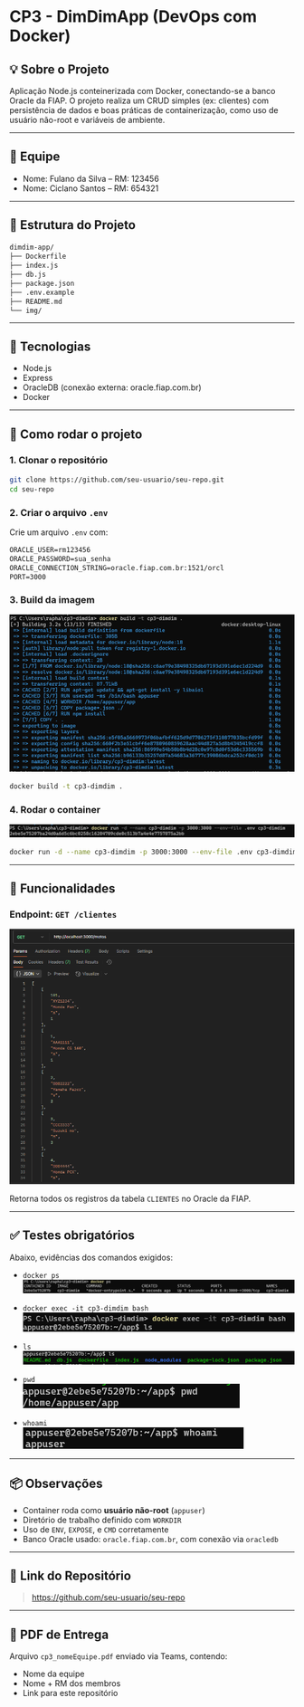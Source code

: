
# CP3 - DimDimApp (DevOps com Docker)

## 💡 Sobre o Projeto
Aplicação Node.js conteinerizada com Docker, conectando-se a banco Oracle da FIAP. O projeto realiza um CRUD simples (ex: clientes) com persistência de dados e boas práticas de containerização, como uso de usuário não-root e variáveis de ambiente.

---

## 👥 Equipe

- Nome: Fulano da Silva – RM: 123456
- Nome: Ciclano Santos – RM: 654321

---

## 📁 Estrutura do Projeto

```
dimdim-app/
├── Dockerfile
├── index.js
├── db.js
├── package.json
├── .env.example
├── README.md
└── img/
```

---

## 🧱 Tecnologias

- Node.js
- Express
- OracleDB (conexão externa: oracle.fiap.com.br)
- Docker

---

## 🐳 Como rodar o projeto

### 1. Clonar o repositório

```bash
git clone https://github.com/seu-usuario/seu-repo.git
cd seu-repo
```

### 2. Criar o arquivo `.env`

Crie um arquivo `.env` com:

```env
ORACLE_USER=rm123456
ORACLE_PASSWORD=sua_senha
ORACLE_CONNECTION_STRING=oracle.fiap.com.br:1521/orcl
PORT=3000
```

### 3. Build da imagem

![build](./img/build.png)

```bash
docker build -t cp3-dimdim .
```

### 4. Rodar o container

![run](./img/run.png)

```bash
docker run -d --name cp3-dimdim -p 3000:3000 --env-file .env cp3-dimdim
```

---

## 🔧 Funcionalidades

### Endpoint: `GET /clientes`

![api](./img/api.png)

Retorna todos os registros da tabela `CLIENTES` no Oracle da FIAP.

---

## ✅ Testes obrigatórios

Abaixo, evidências dos comandos exigidos:

- `docker ps`  
  ![ps](./img/ps.png)

- `docker exec -it cp3-dimdim bash`  
  ![exec](./img/exec.png)

- `ls`  
  ![ls](./img/ls.png)

- `pwd`  
  ![pwd](./img/pwd.png)

- `whoami`  
  ![whoami](./img/whoami.png)

---

## 📦 Observações

- Container roda como **usuário não-root** (`appuser`)
- Diretório de trabalho definido com `WORKDIR`
- Uso de `ENV`, `EXPOSE`, e `CMD` corretamente
- Banco Oracle usado: `oracle.fiap.com.br`, com conexão via `oracledb`

---

## 🔗 Link do Repositório

> https://github.com/seu-usuario/seu-repo

---

## 📄 PDF de Entrega

Arquivo `cp3_nomeEquipe.pdf` enviado via Teams, contendo:
- Nome da equipe
- Nome + RM dos membros
- Link para este repositório
